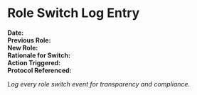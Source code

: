 # Role Switch Log Entry

**Date:**  
**Previous Role:**  
**New Role:**  
**Rationale for Switch:**  
**Action Triggered:**  
**Protocol Referenced:**  

_Log every role switch event for transparency and compliance._